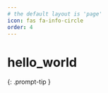 ```yaml
---
# the default layout is 'page'
icon: fas fa-info-circle
order: 4
---
```


# hello_world

{: .prompt-tip }
